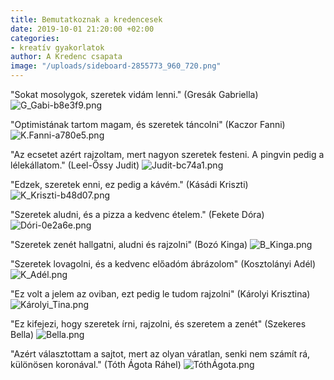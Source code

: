 ```yaml
---
title: Bemutatkoznak a kredencesek
date: 2019-10-01 21:20:00 +02:00
categories:
- kreatív gyakorlatok
author: A Kredenc csapata
image: "/uploads/sideboard-2855773_960_720.png"
---
```


"Sokat mosolygok, szeretek vidám lenni." (Gresák Gabriella)  
![G_Gabi-b8e3f9.png](https://dynamic0de.github.io//kredenc///uploads/G_Gabi-b8e3f9.png)

"Optimistának tartom magam, és szeretek táncolni" (Kaczor Fanni)  ![K.Fanni-a780e5.png](https://dynamic0de.github.io//kredenc///uploads/K.Fanni-a780e5.png)

"Az ecsetet azért rajzoltam, mert nagyon szeretek festeni. A pingvin pedig a lélekállatom." (Leel-Őssy Judit) 
![Judit-bc74a1.png](https://dynamic0de.github.io//kredenc///uploads/Judit-bc74a1.png)

"Edzek, szeretek enni, ez pedig a kávém." (Kásádi Kriszti)
![K_Kriszti-b48d07.png](https://dynamic0de.github.io//kredenc///uploads/K_Kriszti-b48d07.png)

"Szeretek aludni, és a pizza a kedvenc ételem."  (Fekete Dóra) 
![Dóri-0e2a6e.png](https://dynamic0de.github.io//kredenc///uploads/D%C3%B3ri-0e2a6e.png)

"Szeretek zenét hallgatni, aludni és rajzolni" (Bozó Kinga)
![B_Kinga.png](https://dynamic0de.github.io//kredenc///uploads/B_Kinga.png)

"Szeretek lovagolni, és a kedvenc előadóm ábrázolom" (Kosztolányi Adél) 
![K_Adél.png](https://dynamic0de.github.io//kredenc///uploads/K_Ad%C3%A9l.png)

"Ez volt a jelem az oviban, ezt pedig le tudom rajzolni" (Károlyi Krisztina) 
![Károlyi_Tina.png](https://dynamic0de.github.io//kredenc///uploads/K%C3%A1rolyi_Tina.png)

"Ez kifejezi, hogy szeretek írni, rajzolni, és szeretem a zenét" (Szekeres Bella)
![Bella.png](https://dynamic0de.github.io//kredenc///uploads/Bella.png)


"Azért választottam a sajtot, mert az olyan váratlan, senki nem számít rá, különösen koronával." (Tóth Ágota Ráhel)
![TóthÁgota.png](https://dynamic0de.github.io//kredenc///uploads/T%C3%B3th%C3%81gota.png)

